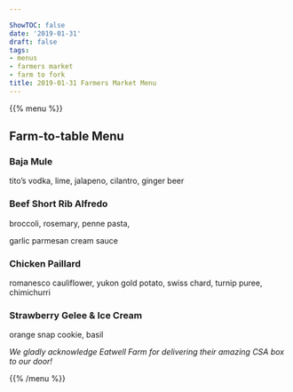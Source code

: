 ```yaml
---

ShowTOC: false
date: '2019-01-31'
draft: false
tags:
- menus
- farmers market
- farm to fork
title: 2019-01-31 Farmers Market Menu
---
```


{{% menu %}}

## Farm\-to\-table Menu

### Baja Mule

tito’s vodka, lime, jalapeno, cilantro, ginger beer

### Beef Short Rib Alfredo

broccoli, rosemary, penne pasta,

garlic parmesan cream sauce

### Chicken Paillard

romanesco cauliflower, yukon gold potato,
swiss chard, turnip puree, chimichurri

### Strawberry Gelee & Ice Cream

orange snap cookie, basil


*We gladly acknowledge Eatwell Farm for*
*delivering their amazing CSA box to our door\!*

{{% /menu %}}
